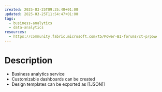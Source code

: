 ```yaml
---
created: 2025-03-25T09:35:40+01:00
updated: 2025-03-25T11:54:47+01:00
tags:
  - business-analytics
  - data-analytics
resources:
  - https://community.fabric.microsoft.com/t5/Power-BI-forums/ct-p/powerbi
---
```

# Description
- Business analytics service
- Customizable dashboards can be created
- Design templates can be exported as [[JSON]]